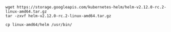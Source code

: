     wget https://storage.googleapis.com/kubernetes-helm/helm-v2.12.0-rc.2-linux-amd64.tar.gz
    tar -zxvf helm-v2.12.0-rc.2-linux-amd64.tar.gz

    cp linux-amd64/helm /usr/bin/
